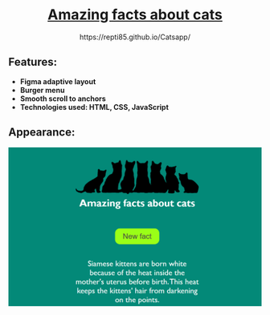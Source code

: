 <h1 align="center">
<a href="https://repti85.github.io/Catsapp">
Amazing facts about cats
</a>
</h1>

<p align="center">
https://repti85.github.io/Catsapp/
</p>

## Features:
- **Figma adaptive layout**
- **Burger menu**
- **Smooth scroll to anchors**
- **Technologies used: HTML, CSS, JavaScript**

## Appearance:
<a href="https://repti85.github.io/Catsapp/">
  <img src="img/screenshot.png">  
</a>
